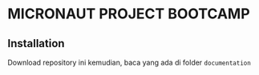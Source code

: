 # MICRONAUT PROJECT BOOTCAMP

## Installation

Download repository ini kemudian, baca yang ada di folder `documentation`
